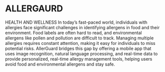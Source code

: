 # ALLERGAURD
HEALTH AND WELLNESS
In today’s fast-paced world, individuals with allergies face significant challenges in identifying allergens in food and their environment. Food labels are often hard to read, and environmental allergens like pollen and pollution are difficult to track. Managing multiple allergies requires constant attention, making it easy for individuals to miss potential risks.
AllerGuard bridges this gap by offering a mobile app that uses image recognition, natural language processing, and real-time data to provide personalized, real-time allergy management tools, helping users avoid food and environmental allergens and stay safe.
